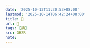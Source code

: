 ```yaml
---
date: '2025-10-13T11:30:53+08:00'
lastmod: '2025-10-14T06:42:24+08:00'
title: 󰧞
url: 󰧞
tags: [舑]
src: GHZR
note:
---
```

